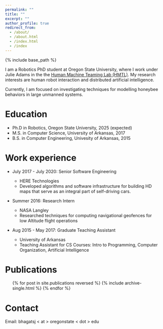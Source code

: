 ```yaml
---
permalink: ""
title: ""
excerpt: ""
author_profile: true
redirect_from: 
  - /about/
  - /about.html
  - /index.html
  - /index
---
```


{% include base_path %}

I am a Robotics PhD student at Oregon State University, where I work under Julie Adams in the the [Human Machine Teaming Lab (HMTL)](http://research.engr.oregonstate.edu/hmtl/). My research interests are human robot interaction and distributed artificial intelligence. 

Currently, I am focused on investigating techniques for modelling honeybee behaviors in large unmanned systems.

Education
======
* Ph.D in Robotics, Oregon State University, 2025 (expected)
* M.S. in Computer Science, University of Arkansas, 2017
* B.S. in Computer Engineering, Univesity of Arkansas, 2015

Work experience
======
* July 2017 - July 2020: Senior Software Engineering
  * HERE Technologies
  * Developed algorithms and software infrastructure for building HD maps that serve as an integral part of self-driving cars.

* Summer 2016: Research Intern
  * NASA Langley
  * Researched techniques for computing navigational geofences for low Altitude flight operations
  
* Aug 2015 - May 2017: Graduate Teaching Assistant
  * University of Arkansas
  * Teaching Assistant for CS Courses: Intro to Programming, Computer Organization, Artificial Intelligence

Publications
======
  <ul>{% for post in site.publications reversed %}
    {% include archive-single.html %}
  {% endfor %}</ul>

Contact
======
Email: bhagatsj < at > oregonstate < dot > edu